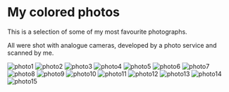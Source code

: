 # My colored photos
This is a selection of some of my most favourite photographs.

All were shot with analogue cameras, developed by a photo service and scanned by me.

![photo1](photo_1.jpg)
![photo2](photo_2.jpg)
![photo3](photo_3.jpg)
![photo4](photo_4.jpg)
![photo5](photo_5.jpg)
![photo6](photo_6.jpg)
![photo7](photo_7.jpg)
![photo8](photo_8.jpg)
![photo9](photo_9.jpg)
![photo10](photo_10.jpg)
![photo11](photo_11.jpg)
![photo12](photo_12.jpg)
![photo13](photo_13.jpg)
![photo14](photo_14.jpg)
![photo15](photo_15.jpg)
